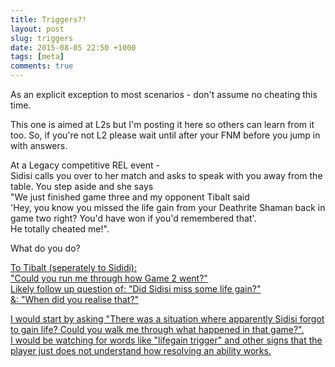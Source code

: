 ```yaml
---
title: Triggers?!
layout: post
slug: triggers
date: 2015-08-05 22:50 +1000
tags: [meta]
comments: true
---
```


As an explicit exception to most scenarios - don't assume no cheating this time.


This one is aimed at L2s but I'm posting it here so others can learn from it too. So, if you're not L2 please wait until after your FNM before you jump in with answers.


At a Legacy competitive REL event -  
Sidisi calls you over to her match and asks to speak with you away from the table. You step aside and she says   
"We just finished game three and my opponent Tibalt said   
'Hey, you know you missed the life gain from your Deathrite Shaman back in game two right? You'd have won if you'd remembered that'.  
He totally cheated me!".


What do you do?


[To Tibalt (seperately to Sididi):   
"Could you run me through how Game 2 went?"  
Likely follow up question of: 
"Did Sidisi miss some life gain?"  
&: "When did you realise that?"][1]

[I would start by asking "There was a situation where apparently Sidisi forgot to gain life? Could you walk me through what happened in that game?".  
I would be watching for words like "lifegain trigger" and other signs that the player just does not understand how resolving an ability works.][2]

[1]: /_posts/responseA.html
[2]: /_posts/responseB.html
